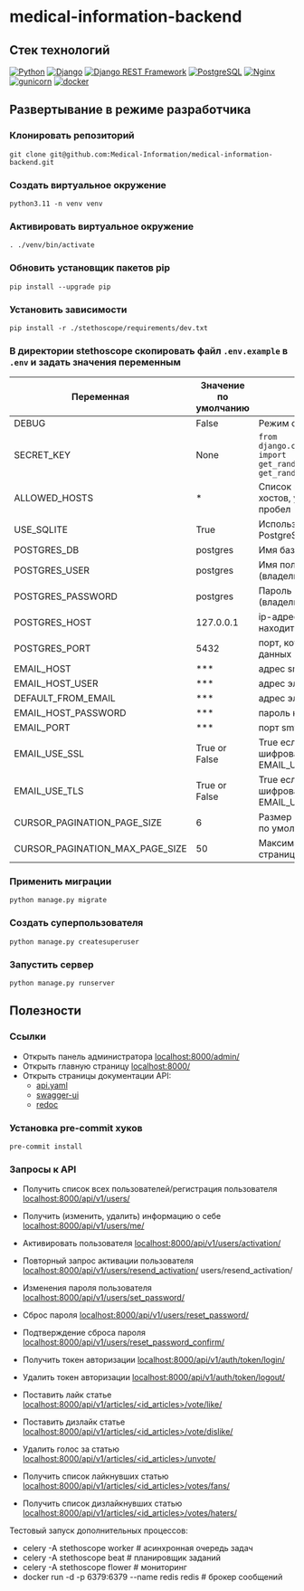 # medical-information-backend

## Стек технологий
[![Python](https://img.shields.io/badge/-Python-464646?style=flat-square&logo=Python)](https://www.python.org/)
[![Django](https://img.shields.io/badge/-Django-464646?style=flat-square&logo=Django)](https://www.djangoproject.com/)
[![Django REST Framework](https://img.shields.io/badge/-Django%20REST%20Framework-464646?style=flat-square&logo=Django%20REST%20Framework)](https://www.django-rest-framework.org/)
[![PostgreSQL](https://img.shields.io/badge/-PostgreSQL-464646?style=flat-square&logo=PostgreSQL)](https://www.postgresql.org/)
[![Nginx](https://img.shields.io/badge/-NGINX-464646?style=flat-square&logo=NGINX)](https://nginx.org/ru/)
[![gunicorn](https://img.shields.io/badge/-gunicorn-464646?style=flat-square&logo=gunicorn)](https://gunicorn.org/)
[![docker](https://img.shields.io/badge/-Docker-464646?style=flat-square&logo=docker)](https://www.docker.com/)

## Развертывание в режиме разработчика
### Клонировать репозиторий
```
git clone git@github.com:Medical-Information/medical-information-backend.git
```
### Создать виртуальное окружение
```
python3.11 -n venv venv
```
### Активировать виртуальное окружение
```
. ./venv/bin/activate
```
### Обновить установщик пакетов pip
```
pip install --upgrade pip
```
### Установить зависимости
```
pip install -r ./stethoscope/requirements/dev.txt
```
### В директории stethoscope скопировать файл `.env.example` в `.env` и задать значения переменным

| Переменная | Значение по умолчанию | Описание |
| --- | --- | --- |
| DEBUG | False | Режим отладки |
| SECRET_KEY | None | `from django.core.management.utils import get_random_secret_key; get_random_secret_key()` |
| ALLOWED_HOSTS | * | Список разрешенных хостов, указанных через пробел |
| USE_SQLITE | True | Использовать SQLite вместо PostgreSQL |
| POSTGRES_DB | postgres | Имя базы данных |
| POSTGRES_USER | postgres | Имя пользователя (владельца) базы данных |
| POSTGRES_PASSWORD | postgres | Пароль пользователя (владельца) базы данных |
| POSTGRES_HOST | 127.0.0.1 | ip-адрес хоста, на котором находится база данных |
| POSTGRES_PORT | 5432 | порт, который слушает база данных |
| EMAIL_HOST | *** | адрес smtp-сервера
| EMAIL_HOST_USER | *** | адрес электронной почты
| DEFAULT_FROM_EMAIL | *** | адрес электронной почты
| EMAIL_HOST_PASSWORD | *** | пароль к электронной почте
| EMAIL_PORT | *** | порт smtp-сервера |
| EMAIL_USE_SSL | True or False | True если формат шифрования SSL, тогда EMAIL_USE_TLS=False |
| EMAIL_USE_TLS | True or False | True если формат шифрования TLS, тогда EMAIL_USE_SSL=False |
| CURSOR_PAGINATION_PAGE_SIZE | 6 | Размер страницы пагинации по умолчанию |
| CURSOR_PAGINATION_MAX_PAGE_SIZE | 50 | Максимальный размер страницы пагинации |



### Применить миграции
```
python manage.py migrate
```
### Создать суперпользователя
```
python manage.py createsuperuser
```
### Запустить сервер
```
python manage.py runserver
```
## Полезности
### Ссылки
- Открыть панель администратора [localhost:8000/admin/](http://localhost:8000/admin/)
- Открыть главную страницу [localhost:8000/](http://localhost:8000/)
- Открыть страницы документации API:
  * [api.yaml](https://stethoscope.acceleratorpracticum.ru/api/v1/schema/)
  * [swagger-ui](https://stethoscope.acceleratorpracticum.ru/api/v1/schema/swagger-ui/)
  * [redoc](https://stethoscope.acceleratorpracticum.ru/api/v1/schema/redoc/)
### Установка pre-commit хуков
```
pre-commit install
```

### Запросы к API
- Получить список всех пользователей/регистрация пользователя [localhost:8000/api/v1/users/](http://localhost:8000/api/v1/users/)
- Получить (изменить, удалить) информацию о себе [localhost:8000/api/v1/users/me/](http://localhost:8000/api/v1/users/me/)

- Активировать пользователя [localhost:8000/api/v1/users/activation/](localhost:8000/api/v1/users/activation/)
- Повторный запрос активации пользователя [localhost:8000/api/v1/users/resend_activation/](localhost:8000/api/v1/users/resend_activation/)
users/resend_activation/

- Изменения пароля пользователя [localhost:8000/api/v1/users/set_password/](http://localhost:8000/api/v1/users/set_password/)
- Сброс пароля [localhost:8000/api/v1/users/reset_password/](http://localhost:8000/api/v1/users/reset_password/)
- Подтверждение сброса пароля [localhost:8000/api/v1/users/reset_password_confirm/](http://localhost:8000/api/v1/users/reset_password_confirm/)

- Получить токен авторизации [localhost:8000/api/v1/auth/token/login/](http://localhost:8000/api/v1/auth/login/)
- Удалить токен авторизации [localhost:8000/api/v1/auth/token/logout/](http://localhost:8000/api/v1/auth/logout/)

- Поставить лайк статье [localhost:8000/api/v1/articles/<id_articles>/vote/like/](http://localhost:8000/api/v1/articles/<id_articles>/vote/like/)
- Поставить дизлайк статье [localhost:8000/api/v1/articles/<id_articles>/vote/dislike/](http://localhost:8000/api/v1/articles/<id_articles>/vote/dislike/)
- Удалить голос за статью [localhost:8000/api/v1/articles/<id_articles>/unvote/](http://localhost:8000/api/v1/articles/<id_articles>/unvote/)
- Получить список лайкнувших статью [localhost:8000/api/v1/articles/<id_articles>/votes/fans/](http://localhost:8000/api/v1/articles/<id_articles>/votes/fans/)
- Получить список дизлайкнувших статью [localhost:8000/api/v1/articles/<id_articles>/votes/haters/](http://localhost:8000/api/v1/articles/<id_articles>/votes/haters/)


Тестовый запуск дополнительных процессов:
- celery -A stethoscope worker                      # асинхронная очередь задач
- celery -A stethoscope beat                        # планировщик заданий
- celery -A stethoscope flower                      # мониторинг
- docker run -d -p 6379:6379 --name redis redis     # брокер сообщений
